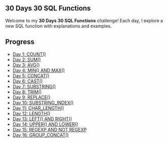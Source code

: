 ## 30 Days 30 SQL Functions

Welcome to my **30 Days 30 SQL Functions** challenge! Each day, I explore a new SQL function with explanations and examples.

## Progress
- [Day 1: COUNT()](Day%201%3A%20COUNT().md)
- [Day 2: SUM()](Day%202%3A%20SUM().md)
- [Day 3: AVG()](Day%203%3A%20AVG().md)
- [Day 4: MIN() AND MAX()](Day%204%3A%20MIN()%20AND%20MAX().md)
- [Day 5: CONCAT()](Day%205%3A%20CONCAT(%20).md)
- [Day 6: CAST()](Day%206%3A%20CAST(%20).md)
- [Day 7: SUBSTRING()](Day%207%3A%20SUBSTRING(%20).md)
- [Day 8: TRIM()](Day%208%3A%20TRIM(%20).md)
- [Day 9: REPLACE()](Day%209%3A%20REPLACE(%20).md)
- [Day 10: SUBSTRING_INDEX()](Day%2010%3A%20SUBSTRING_INDEX(%20).md)
- [Day 11: CHAR_LENGTH()](Day%2011%3A%20CHAR_LENGTH(%20).md)
- [Day 12: LENGTH()](Day%2012%3A%20LENGTH(%20).md)
- [Day 13: LEFT() AND RIGHT()](Day%2013%3A%20LEFT()%20AND%20RIGHT().md)
- [Day 14: UPPER() AND LOWER()](Day%2014%3A%20UPPER()%20AND%20LOWER()%20.md)
- [Day 15: REGEXP AND NOT REGEXP](Day%2015%3A%20REGEXP%20AND%20NOT%20REGEXP.md)
- [Day 16: GROUP_CONCAT()](Day%2016%3A%20GROUP_CONCAT().md)
